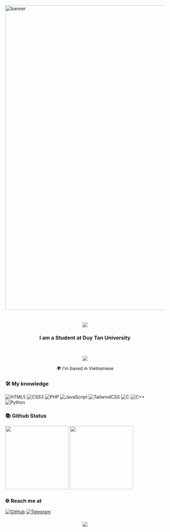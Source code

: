 <img alt="banner" style="width:100vw" src="https://github.com/duyvinh09/duyvinh09/assets/85325084/708b729c-8314-4a63-9608-7962bf40757d">

<h1 align="center">
    <img src="https://readme-typing-svg.herokuapp.com/?font=Righteous&size=35&center=true&vCenter=true&width=500&height=70&duration=4000&lines=Hi+There!+👋;+I'm+Dinh+Duy+Vinh!;" />
</h1>
<h3 align="center">I am a Student at Duy Tan University</h3>
<br/>
<p align="center"><img src="https://img.icons8.com/color/48/000000/vietnam-circular.png"/></p>
<div align="center">
 🌍 I'm based in Vietnamese
</div>

### 🛠 My knowledge

![HTML5](https://img.shields.io/badge/html5-%23E34F26.svg?style=flat-square&logo=html5&logoColor=white)
![CSS3](https://img.shields.io/badge/css3-%231572B6.svg?style=flat-square&logo=css3&logoColor=white)
![PHP](https://img.shields.io/badge/php-%23484C89.svg?style=flat-square&logo=php&logoColor=white)
![JavaScript](https://img.shields.io/badge/javascript-%23323330.svg?style=flat-square&logo=javascript&logoColor=%23F7DF1E)
![TailwindCSS](https://img.shields.io/badge/tailwindcss-%2338B2AC.svg?style=flat-square&logo=tailwind-css&logoColor=white)
![C](https://img.shields.io/badge/C-%23044F88.svg?style=flat-square&logo=C&logoColor=white)
![C++](https://img.shields.io/badge/C++-%2300599C.svg?style=flat-square&logo=C++&logoColor=white)
![Python](https://img.shields.io/badge/python-%23FFDE57.svg?style=flat-square&logo=python&logoColor=%23ffde57,%234584b6,%23646464)

### 📚 Github Status

<p>
  <img height=200 src="https://github-readme-stats.vercel.app/api/top-langs/?username=duyvinh09&hide=c%23,powershell,Mathematica,Ruby,Objective-C,Objective-C%2b%2b,Cuda&title_color=61dafb&text_color=ffffff&icon_color=61dafb&bg_color=20232a&langs_count=8&layout=compact&border_color=61dafb&hide_border=true">
  <img height=200 src="https://github-readme-stats.vercel.app/api?username=duyvinh09&show_icons=true&theme=react&border_color=61dafb&hide_border=true">
</p>

### 🌐️ Reach me at
[![GitHub](https://img.shields.io/badge/github-%23121011.svg?style=for-the-badge&logo=github&logoColor=white)](https://github.com/duyvinh09)
[![Telegram](https://img.shields.io/badge/Telegram-%23229ED9.svg?style=for-the-badge&logo=Telegram&logoColor=white)](https://t.me/duyvinh09)

<h3 align="center">
    <img src="https://readme-typing-svg.herokuapp.com/?font=Righteous&size=25&center=true&vCenter=true&width=500&height=70&duration=4000&lines=Thanks+for+visiting!+✌️;+Shoot+me+a+message+on+Telegram!;I'm+always+down+to+collab+:)">
</h3>
